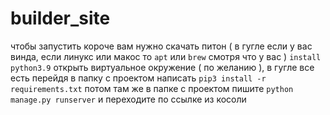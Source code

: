 # builder_site
чтобы запустить короче вам нужно
скачать питон ( в гугле если у вас винда, если линукс или макос то ```apt``` или ```brew``` смотря что у вас ) ```install python3.9```
открыть виртуальное окружение ( по желанию ), в гугле все есть
перейдя в папку с проектом написать ```pip3 install -r requirements.txt```
потом там же в папке с проектом пишите ```python manage.py runserver```
и переходите по ссылке из косоли
